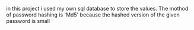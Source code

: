 in this project i used my own sql database to store the values.
The mothod of password hashing is 'Md5' because the hashed version of the given password is small 
